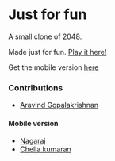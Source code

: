 # Just for fun
A small clone of [2048](http://gabrielecirulli.github.io/2048/).

Made just for fun. [Play it here!](http://rajanand02.github.io/just-for-fun/)

Get the mobile version [here](http://db.orangedox.com/Otstb4cus9Tm1E5HYc/Reach-Modi.apk) 

### Contributions

 - [Aravind Gopalakrishnan](https://www.facebook.com/pro.aravind?fref=ts) 
 
#### Mobile version

 - [Nagaraj](https://github.com/nagarajanceg)
 - [Chella kumaran](https://plus.google.com/u/0/115871413614832328450?prsrc=4)
  
